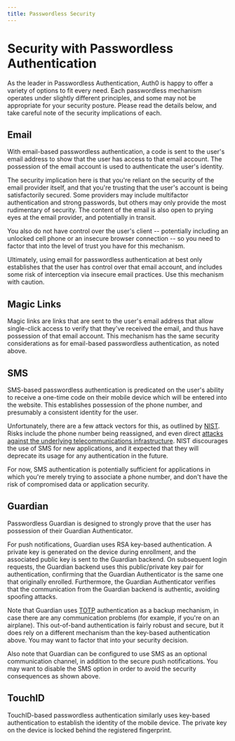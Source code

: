```yaml
---
title: Passwordless Security
---
```


# Security with Passwordless Authentication

As the leader in Passwordless Authentication, Auth0 is happy to offer a variety of options to fit every need. Each passwordless mechanism operates under slightly different principles, and some may not be appropriate for your security posture. Please read the details below, and take careful note of the security implications of each.

## Email
With email-based passwordless authentication, a code is sent to the user's email address to show that the user has access to that email account. The possession of the email account is used to authenticate the user's identity.

The security implication here is that you're reliant on the security of the email provider itself, and that you're trusting that the user's account is being satisfactorily secured. Some providers may include multifactor authentication and strong passwords, but others may only provide the most rudimentary of security. The content of the email is also open to prying eyes at the email provider, and potentially in transit.

You also do not have control over the user's client -- potentially including an unlocked cell phone or an insecure browser connection -- so you need to factor that into the level of trust you have for this mechanism.

Ultimately, using email for passwordless authentication at best only establishes that the user has control over that email account, and includes some risk of interception via insecure email practices. Use this mechanism with caution.


## Magic Links
Magic links are links that are sent to the user's email address that allow single-click access to verify that they've received the email, and thus have possession of that email account. This mechanism has the same security considerations as for email-based passwordless authentication, as noted above.

## SMS
SMS-based passwordless authentication is predicated on the user's ability to receive a one-time code on their mobile device which will be entered into the website. This establishes possession of the phone number, and presumably a consistent identity for the user.

Unfortunately, there are a few attack vectors for this, as outlined by [NIST](https://pages.nist.gov/800-63-3/sp800-63b.html). Risks include the phone number being reassigned, and even direct [attacks against the underlying telecommunications infrastructure](https://www.theguardian.com/technology/2016/apr/19/ss7-hack-explained-mobile-phone-vulnerability-snooping-texts-calls). NIST discourages the use of SMS for new applications, and it expected that they will deprecate its usage for any authentication in the future.

For now, SMS authentication is potentially sufficient for applications in which you're merely trying to associate a phone number, and don't have the risk of compromised data or application security.  

## Guardian
Passwordless Guardian is designed to strongly prove that the user has possession of their Guardian Authenticator.

For push notifications, Guardian uses RSA key-based authentication. A private key is generated on the device during enrollment, and the associated public key is sent to the Guardian backend. On subsequent login requests, the Guardian backend uses this public/private key pair for authentication, confirming that the Guardian Authenticator is the same one that originally enrolled. Furthermore, the Guardian Authenticator verifies that the communication from the Guardian backend is authentic, avoiding spoofing attacks.

Note that Guardian uses [TOTP](https://tools.ietf.org/html/rfc6238) authentication as a backup mechanism, in case there are any communication problems (for example, if you're on an airplane). This out-of-band authentication is fairly robust and secure, but it does rely on a different mechanism than the key-based authentication above. You may want to factor that into your security decision.

Also note that Guardian can be configured to use SMS as an optional communication channel, in addition to the secure push notifications. You may want to disable the SMS option in order to avoid the security consequences as shown above.

## TouchID
TouchID-based passwordless authentication similarly uses key-based authentication to establish the identity of the mobile device. The private key on the device is locked behind the registered fingerprint.
